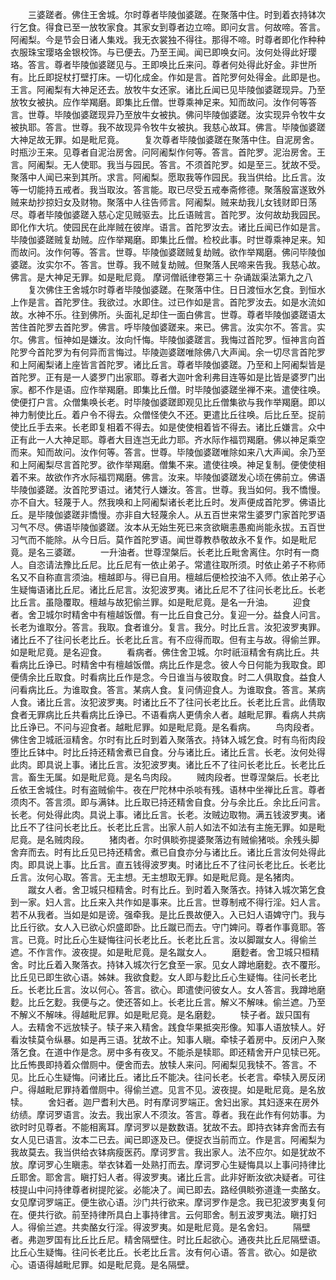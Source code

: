 <!-- { "loadSidebar": true } -->
　　三婆蹉者。佛住王舍城。尔时尊者毕陵伽婆蹉。在聚落中住。时到着衣持钵次行乞食。得食已至一放牧家食。其家女到尊者边立啼。即问女言。何故啼。答言。阿阇梨。今是节会日诸人集戏。我无衣裳独不得往。那得不啼。时尊者即化作种种衣服珠宝璎珞金银校饰。与已便去。乃至王闻。闻已即唤女问。汝何处得此好璎珞。答言。尊者毕陵伽婆蹉见与。王即唤比丘来问。尊者何处得此好金。非世所有。比丘即捉杖打壁打床。一切化成金。作如是言。首陀罗何处得金。此即是也。王言。阿阇梨有大神足还去。放牧牛女还家。诸比丘闻已见毕陵伽婆蹉现异。乃至放牧女被执。应作举羯磨。即集比丘僧。世尊乘神足来。知而故问。汝作何等答言。世尊。毕陵伽婆蹉现异乃至放牛女被执。佛问毕陵伽婆蹉。汝实现异令牧牛女被执耶。答言。世尊。我不故现异令牧牛女被执。我慈心故耳。佛言。毕陵伽婆蹉大神足故无罪。如是毗尼竟。
　　复次尊者毕陵伽婆蹉在聚落中住。自泥房舍。时瓶沙王来。见尊者自泥治房舍。问阿阇梨作何等。答言。首陀罗。泥治房舍。王言。阿阇梨。无人使耶。我当与园民。答言。不须首陀罗。如是至三。犹故不受。聚落中人闻已来到其所。求言。阿阇梨。愿取我等作园民。我当供给。比丘言。汝等一切能持五戒者。我当取汝。答言能。取已尽受五戒奉斋修德。聚落殷富遂致外贼来劫抄掠妇女及财物。聚落中人往告师言。阿阇梨。贼来劫我儿女钱财即日荡尽。尊者毕陵伽婆蹉入慈心定见贼驱去。比丘语贼言。首陀罗。汝何故劫我园民。即化作大坑。使园民在此岸贼在彼岸。语言。首陀罗汝去。诸比丘闻已作如是言。毕陵伽婆蹉贼复劫贼。应作举羯磨。即集比丘僧。检校此事。时世尊乘神足来。知而故问。汝作何等。答言。世尊。毕陵伽婆蹉贼复劫贼。欲作举羯磨。佛问毕陵伽婆蹉。汝实尔不。答言。世尊。我不贼复劫贼。但聚落人民啼来告我。我慈心故。佛言。是大神足无罪。如是毗尼竟。
摩诃僧祇律卷第三十
杂诵跋渠法第九之八
　　复次佛住王舍城尔时尊者毕陵伽婆蹉。在聚落中住。日日渡恒水乞食。到恒水上作是言。首陀罗住。我欲过。水即住。过已作如是言。首陀罗汝去。如是水流如故。水神不乐。往到佛所。头面礼足却住一面白佛言。世尊。尊者毕陵伽婆蹉语太苦住首陀罗去首陀罗。佛言。呼毕陵伽婆蹉来。来已。佛言。汝实尔不。答言。实尔。佛言。恒神如是嫌汝。汝向忏悔。毕陵伽婆蹉言。我悔过首陀罗。恒神言向首陀罗今首陀罗为有何异而言悔过。毕陵迦婆蹉唯除佛八大声闻。余一切尽言首陀罗和上阿阇梨诸上座皆言首陀罗。诸比丘言。尊者毕陵伽婆蹉。乃至和上阿阇梨皆是首陀罗。正有是一人婆罗门出家耶。尊者大迦叶舍利弗目连等如是比皆是婆罗门出家。都不作是语。应作举羯磨。即集比丘僧。时毕陵伽婆蹉坐禅不来。遣使往唤。使便打户言。众僧集唤长老。时毕陵伽婆蹉即观见比丘僧集欲与我作举羯磨。即以神力制使比丘。着户令不得去。众僧怪使久不还。更遣比丘往唤。后比丘至。捉前使比丘手去来。长老即复相着不得去。如是使使相着皆不得去。诸比丘嫌言。众中正有此一人大神足耶。尊者大目连岂无此力耶。齐水际作福罚羯磨。佛以神足乘空而来。知而故问。汝作何等。答言。世尊。毕陵伽婆蹉唯除如来八大声闻。余乃至和上阿阇梨尽言首陀罗。欲作举羯磨。僧集不来。遣使往唤。神足复制。便使使相着不来。故欲作齐水际福罚羯磨。佛言。汝来。毕陵伽婆蹉发心顷在佛前立。佛语毕陵伽婆蹉。汝首陀罗语过。诸梵行人嫌汝。答言。世尊。我当如何。我不憍慢。亦不自大。轻蔑于人。然我唤和上阿阇梨诸长老比丘时。发声便成首陀罗。佛语比丘。是毕陵伽婆蹉非憍慢。亦非自大轻蔑余人。从五百世来常生婆罗门家首陀罗语习气不尽。佛语毕陵伽婆蹉。汝本从无始生死已来贪欲瞋恚愚痴尚能永拔。五百世习气而不能除。从今日后。莫作首陀罗语。闻世尊教恭敬故永不复作。如是毗尼竟。是名三婆蹉。
　　一升油者。世尊涅槃后。长老比丘毗舍离住。尔时有一商人。自恣请法豫比丘尼。比丘尼有一依止弟子。常遣往取所须。时依止弟子不称师名又不自称直言须油。檀越即与。得已自用。檀越后便检挍油不入师。依止弟子心生疑悔语诸比丘尼。诸比丘尼言。汝犯波罗夷。诸比丘尼不了往问长老比丘。长老比丘言。虽隐覆取。檀越与故犯偷兰罪。如是毗尼竟。是名一升油。
　　迎食者。舍卫城尔时精舍中有檀越饭僧。有一比丘自食己分。复迎一分。益食人问言。长老为谁取分。答言。我取。食者谁分。复言。我分。时比丘言。汝犯波罗夷罪。诸比丘不了往问长老比丘。长老比丘言。有不应得而取。但有主与故。得偷兰罪。如是毗尼竟。是名迎食。
　　看病者。佛住舍卫城。尔时祇洹精舍有病比丘。共看病比丘诤已。时精舍中有檀越饭僧。病比丘作是念。彼人今日何能为我取食。即便倩余比丘取食。时看病比丘作是念。今日谁当与彼取食。时二人俱取食。益食人问看病比丘。为谁取食。答言。某病人食。复问倩迎食人。为谁取食。答言。某病人食。诸比丘言。汝犯波罗夷。时诸比丘不了往问长老比丘。长老比丘言。此倩取食者无罪病比丘共看病比丘诤已。不语看病人更倩余人者。越毗尼罪。看病人共病比丘诤已。不问与迎食者。越毗尼罪。如是毗尼竟。是名看病。
　　鸟肉段者。佛住舍卫城祇洹精舍。尔时有比丘时到着入聚落衣。持钵入城乞食。时有鸟衔肉段堕比丘钵中。时比丘持还精舍煮已自食。分与诸比丘。诸比丘言。长老。汝何处得此肉。即具说上事。诸比丘言。汝犯波罗夷。诸比丘不了往问长老比丘。长老比丘言。畜生无属。如是毗尼竟。是名鸟肉段。
　　贼肉段者。世尊涅槃后。长老比丘依王舍城住。时有盗贼偷牛。夜在尸陀林中杀啖有残。语林中坐禅比丘言。尊者须肉不。答言须。即与满钵。比丘取已持还精舍自食。分与余比丘。余比丘问言。长老。何处得此肉。具说上事。诸比丘言。长老。汝贼边取物。满五钱波罗夷。诸比丘不了往问长老比丘。长老比丘言。出家人前人如法不如法有主施无罪。如是毗尼竟。是名贼肉段。
　　猪肉者。尔时俱睒弥提婆聚落边有贼偷猪啖。余残头脚舍弃而去。时有比丘见已持还精舍。煮已自食亦分与诸比丘。诸比丘言汝何处得此肉。即具说上事。比丘言。直五钱得波罗夷。时诸比丘不了往问长老比丘。长老比丘言。汝何心取。答言。无主想。无主想取无罪。如是毗尼竟。是名猪肉。
　　蹴女人者。舍卫城只桓精舍。时有比丘。到时着入聚落衣。持钵入城次第乞食到一家。妇人言。比丘来入共作如是事来。比丘言。世尊制戒不得行淫。妇人言。若不从我者。当如是如是谤。强牵我。是比丘畏故便入。入已妇人语婢守门。我与比丘行欲。女人入已欲心炽盛即卧。比丘蹴已而去。守门婢问。尊者作事竟耶。答言。已竟。时比丘心生疑悔往问长老比丘。长老比丘言。汝以脚蹴女人。得偷兰遮。不作言作。波夜提。如是毗尼竟。是名蹴女人。
　　磨麨者。舍卫城只桓精舍。时比丘着入聚落衣。持钵入城次行乞食至一家。见女人蹲地磨麨。衣不覆形。比丘见已即生欲心语。姊妹。我欲食麨。女人即与麨比丘心生疑悔。往问长老比丘。长老比丘言。汝以何心。答言。欲心。即遣使问彼女人。女人答言。我蹲地磨麨。比丘乞麨。我便与之。使还答如上。长老比丘言。解义不解味。偷兰遮。乃至不解义不解味。得越毗尼罪。如是毗尼竟。是名磨麨。
　　犊子者。跋只国有人。去精舍不远放犊子。犊子来入精舍。践食华果抵突形像。知事人语放犊人。好看汝犊莫令纵暴。如是再三语。犹故不止。知事人瞋。牵犊子着房中。反闭户入聚落乞食。在道中作是念。房中多有夜叉。不能杀是犊耶。即还精舍开户见犊已死。比丘怖畏即持着众僧厕中。便舍而去。放犊人来问。阿阇梨见我犊不。答言。不见。比丘心生疑悔。问诸比丘。诸比丘不能决。往问长老。长老言。牵犊入房反闭户。得越毗尼罪持着僧厕中。得偷兰遮。见言不见。波夜提。如是毗尼竟。是名放犊。
　　舍妇者。迦尸耆利大邑。时有摩诃罗端正。舍妇出家。其妇逐来在房外纺绩。摩诃罗语言。汝去。我出家人不须汝。答言。尊者。我在此作有何妨事。为欲时时见尊者。不能相离耳。摩诃罗以是数数语。犹故不去。即持衣钵弃舍而去有女人见已语言。汝本二已去。闻已即逐及已。便捉衣当前而立。作是言。阿阇梨为我故莫去。我当供给衣钵病瘦医药。摩诃罗言。我出家人。法不应尔。如是犹故不放。摩诃罗心生瞋恚。举衣钵着一处熟打而去。摩诃罗心生疑悔具以上事问持律比丘耶舍。耶舍言。瞋打妇人者。得波罗夷。诸比丘言。此非好断汝欲决疑者。可往枝提山中问持律尊者树提陀娑。必能决了。闻已即去。路经俱睒弥道逢一卖酪女。女见摩诃罗端正。便生欲心语。沙门共行欲来。摩诃罗作是念。我已犯波罗夷复何在。便共行欲。前至持律所具白上事持律言。云何耶舍。制五波罗夷法。瞋打妇人。得偷兰遮。共卖酪女行淫。得波罗夷。如是毗尼竟。是名舍妇。
　　隔壁者。弗迦罗国有比丘比丘尼。精舍隔壁住。时比丘起欲心。通夜共比丘尼隔壁语。比丘心生疑悔。往问长老比丘。长老比丘言。汝有何心语。答言。欲心。如是欲心。语语得越毗尼罪。如是毗尼竟。是名隔壁。
